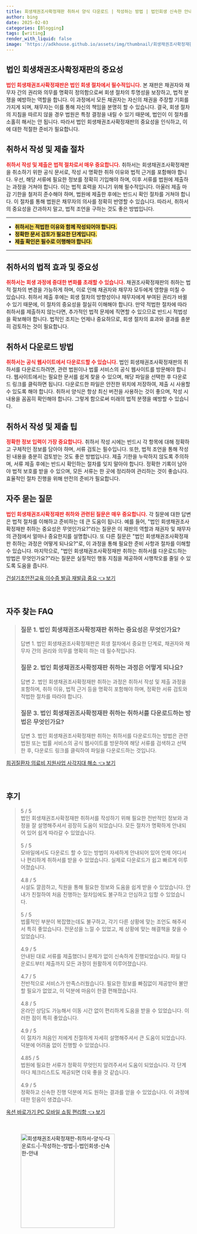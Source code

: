 ```yaml
---
title: 회생채권조사확정재판 취하서 양식 다운로드 | 작성하는 방법 | 법인회생 신속한 안내
author: bing
date: 2025-02-03
categories: [Blogging]
tags: [writing]
render_with_liquid: false
image: 'https://adkhouse.github.io/assets/img/thumbnail/회생채권조사확정재판-취하서-양식-다운로드-|-작성하는-방법-|-법인회생-신속한-안내.webp'
---
```



<h2 id='법인_회생채권조사확정재판의_중요성'>법인 회생채권조사확정재판의 중요성</h2>

<p><b><span style="color: #ee2323;">법인 회생채권조사확정재판은 법인 회생 절차에서 필수적입니다.</span></b> 본 재판은 채권자와 채무자 간의 권리와 의무를 명확히 정의함으로써 회생 절차의 투명성을 보장하고, 법적 분쟁을 예방하는 역할을 합니다. 이 과정에서 모든 채권자는 자신의 채권을 주장할 기회를 가지게 되며, 채무자는 이를 통해 자신의 책임을 분명히 할 수 있습니다. 결국, 회생 절차의 지침을 따르지 않을 경우 법원은 특정 결정을 내릴 수 있기 때문에, 법인이 이 절차를 소홀히 해서는 안 됩니다. 따라서 법인 회생채권조사확정재판의 중요성을 인식하고, 이에 대한 적절한 준비가 필요합니다.</p>

<h2 id='취하서_작성_및_제출_절차'>취하서 작성 및 제출 절차</h2>

<p><b><span style="color: #ee2323;">취하서 작성 및 제출은 법적 절차로서 매우 중요합니다.</span></b> 취하서는 회생채권조사확정재판을 취소하기 위한 공식 문서로, 작성 시 명확한 취하 이유와 법적 근거를 포함해야 합니다. 우선, 해당 서류에 필요한 정보를 정확히 기입해야 하며, 이후 서류를 법원에 제출하는 과정을 거쳐야 합니다. 이는 법적 효력을 지니기 위해 필수적입니다. 아울러 제출 마감 기한을 철저히 준수해야 하며, 법원에 제출한 후에는 반드시 확인 절차를 거쳐야 합니다. 이 절차를 통해 법원은 채무자의 의사를 정확히 반영할 수 있습니다. 따라서, 취하서의 중요성을 간과하지 말고, 법적 조언을 구하는 것도 좋은 방법입니다.</p>

<hr />

<ul>
    <li><b><span style="background-color: #ffe066;">취하서는 적법한 이유와 함께 작성되어야 합니다.</span></b></li>
    <li><b><span style="background-color: #ffe066;">정확한 문서 검토가 필요한 단계입니다.</span></b></li>
    <li><b><span style="background-color: #ffe066;">제출 확인은 필수로 이행해야 합니다.</span></b></li>
</ul>

<hr />

<h2 id='취하서의_법적_효과_및_중요성'>취하서의 법적 효과 및 중요성</h2>

<p><b><span style="color: #ee2323;">취하서는 회생 과정에 중대한 변화를 초래할 수 있습니다.</span></b> 채권조사확정재판의 취하는 법적 절차의 변경을 가능하게 하며, 이로 인해 채권자와 채무자 모두에게 영향을 미칠 수 있습니다. 취하서 제출 후에는 회생 절차의 방향성이나 채무자에게 부여된 권리가 바뀔 수 있기 때문에, 이 절차의 중요성을 절실히 이해해야 합니다. 만약 적법한 절차에 따라 취하서를 제출하지 않는다면, 추가적인 법적 문제에 직면할 수 있으므로 반드시 적법성을 확보해야 합니다. 법적인 조치는 언제나 중요하므로, 회생 절차의 효과와 결과를 충분히 검토하는 것이 필요합니다.</p>

<h2 id='취하서_다운로드_방법'>취하서 다운로드 방법</h2>

<p><b><span style="color: #ee2323;">취하서는 공식 웹사이트에서 다운로드할 수 있습니다.</span></b> 법인 회생채권조사확정재판의 취하서를 다운로드하려면, 관련 법원이나 법률 서비스의 공식 웹사이트를 방문해야 합니다. 웹사이트에서는 필요한 문서를 쉽게 찾을 수 있으며, 해당 파일을 선택한 후 다운로드 링크를 클릭하면 됩니다. 다운로드한 파일은 안전한 위치에 저장하여, 제출 시 사용할 수 있도록 해야 합니다. 취하서 양식은 항상 최신 버전을 사용하는 것이 좋으며, 작성 시 내용을 꼼꼼히 확인해야 합니다. 그렇게 함으로써 미래의 법적 분쟁을 예방할 수 있습니다.</p>

<h2 id='취하서_작성_및_제출_팁'>취하서 작성 및 제출 팁</h2>

<p><b><span style="color: #ee2323;">정확한 정보 입력이 가장 중요합니다.</span></b> 취하서 작성 시에는 반드시 각 항목에 대해 정확하고 구체적인 정보를 담아야 하며, 서류 검토는 필수입니다. 또한, 법적 조언을 통해 작성된 내용을 충분히 검토받는 것도 좋은 방법입니다. 제출 기한을 누락하지 않도록 주의하며, 서류 제출 후에는 반드시 확인하는 절차를 잊지 말아야 합니다. 정확한 기록이 남아야 법적 보호를 받을 수 있으며, 모든 서류는 한 곳에 정리하여 관리하는 것이 좋습니다. 효율적인 절차 진행을 위해 만전의 준비가 필요합니다.</p>

<h2 id='자주_묻는_질문'>자주 묻는 질문</h2>

<p><b><span style="color: #ee2323;">법인 회생채권조사확정재판 취하와 관련된 질문은 매우 중요합니다.</span></b> 각 질문에 대한 답변은 법적 절차를 이해하고 준비하는 데 큰 도움이 됩니다. 예를 들어, "법인 회생채권조사확정재판 취하는 중요성은 무엇인가요?"라는 질문은 이 재판의 역할과 채권자 및 채무자의 관점에서 얼마나 중요한지를 설명합니다. 또 다른 질문은 "법인 회생채권조사확정재판 취하는 과정은 어떻게 되나요?"로, 이 과정을 통해 필요한 준비 사항과 절차를 이해할 수 있습니다. 마지막으로, "법인 회생채권조사확정재판 취하는 취하서를 다운로드하는 방법은 무엇인가요?"라는 질문은 실질적인 행동 지침을 제공하여 시행착오를 줄일 수 있도록 도움을 줍니다.</p>


<p><a class="click-button" title="건설기초안전교육 이수증 발급 재발급 중요" href="https://adkhouse.github.io/posts/%EA%B1%B4%EC%84%A4%EA%B8%B0%EC%B4%88%EC%95%88%EC%A0%84%EA%B5%90%EC%9C%A1-%EC%9D%B4%EC%88%98%EC%A6%9D-%EB%B0%9C%EA%B8%89-%EC%9E%AC%EB%B0%9C%EA%B8%89-%EC%A4%91%EC%9A%94/" rel="dofollow">건설기초안전교육 이수증 발급 재발급 중요 👈 보기</a></p><br>
<h2 id='자주_찾는_FAQ'>자주 찾는 FAQ</h2>
<div itemscope="" itemtype="https://schema.org/FAQPage"> 
<blockquote> 
<div itemscope="" itemprop="mainEntity" itemtype="https://schema.org/Question"> 
<h3 itemprop="name">질문 1. 법인 회생채권조사확정재판 취하는 중요성은 무엇인가요?</h3> 
<div itemscope="" itemprop="acceptedAnswer" itemtype="https://schema.org/Answer"> 
<span itemprop="text"> 
<p>답변 1. 법인 회생채권조사확정재판은 회생 절차에서 중요한 단계로, 채권자와 채무자 간의 권리와 의무를 명확히 하는 데 필수적입니다.</p> 
</span> 
</div> 
</div> 

<div itemscope="" itemprop="mainEntity" itemtype="https://schema.org/Question"> 
<h3 itemprop="name">질문 2. 법인 회생채권조사확정재판 취하는 과정은 어떻게 되나요?</h3> 
<div itemscope="" itemprop="acceptedAnswer" itemtype="https://schema.org/Answer"> 
<span itemprop="text"> 
<p>답변 2. 법인 회생채권조사확정재판 취하는 과정은 취하서 작성 및 제출 과정을 포함하며, 취하 이유, 법적 근거 등을 명확히 포함해야 하며, 정확한 서류 검토와 적법한 절차를 따라야 합니다.</p> 
</span> 
</div> 
</div> 

<div itemscope="" itemprop="mainEntity" itemtype="https://schema.org/Question"> 
<h3 itemprop="name">질문 3. 법인 회생채권조사확정재판 취하는 취하서를 다운로드하는 방법은 무엇인가요?</h3> 
<div itemscope="" itemprop="acceptedAnswer" itemtype="https://schema.org/Answer"> 
<span itemprop="text"> 
<p>답변 3. 법인 회생채권조사확정재판 취하는 취하서를 다운로드하는 방법은 관련 법원 또는 법률 서비스의 공식 웹사이트를 방문하여 해당 서류를 검색하고 선택한 후, 다운로드 링크를 클릭하여 파일을 다운로드하는 것입니다.</p> 
</span> 
</div> 
</div> 

</blockquote> 
</div>
<p><a class="click-button" title="희귀질환자 의료비 지원사업 사각지대 해소" href="https://adkhouse.github.io/posts/%ED%9D%AC%EA%B7%80%EC%A7%88%ED%99%98%EC%9E%90-%EC%9D%98%EB%A3%8C%EB%B9%84-%EC%A7%80%EC%9B%90%EC%82%AC%EC%97%85-%EC%82%AC%EA%B0%81%EC%A7%80%EB%8C%80-%ED%95%B4%EC%86%8C/" rel="dofollow">희귀질환자 의료비 지원사업 사각지대 해소 👈 보기</a></p><br>
<h2 id='후기'>후기</h2>
<div itemscope itemtype="https://schema.org/Product">
  <blockquote>
  <div itemprop="review" itemscope itemtype="https://schema.org/Review">
      <div itemprop="reviewRating" itemscope itemtype="https://schema.org/Rating"> <span itemprop="ratingValue">5</span> / <span itemprop="bestRating">5</span> </div>
      <span itemprop="reviewBody">법인 회생채권조사확정재판 취하서를 작성하기 위해 필요한 전반적인 정보와 과정을 잘 설명해주셔서 굉장히 도움이 되었습니다. 모든 절차가 명확하게 안내되어 있어 쉽게 따라갈 수 있었습니다.</span>
  </div>
  <br>
  <div itemprop="review" itemscope itemtype="https://schema.org/Review">
      <div itemprop="reviewRating" itemscope itemtype="https://schema.org/Rating"> <span itemprop="ratingValue">5</span> / <span itemprop="bestRating">5</span> </div>
      <span itemprop="reviewBody">모바일에서도 다운로드 할 수 있는 방법이 자세하게 안내되어 있어 언제 어디서나 편리하게 취하서를 받을 수 있었습니다. 실제로 다운로드가 쉽고 빠르게 이루어졌습니다.</span>
  </div>
  <br>
  <div itemprop="review" itemscope itemtype="https://schema.org/Review">
      <div itemprop="reviewRating" itemscope itemtype="https://schema.org/Rating"> <span itemprop="ratingValue">4.8</span> / <span itemprop="bestRating">5</span> </div>
      <span itemprop="reviewBody">시설도 깔끔하고, 직원을 통해 필요한 정보와 도움을 쉽게 받을 수 있었습니다. 안내가 친절하여 처음 진행하는 절차임에도 불구하고 안심하고 임할 수 있었습니다.</span>
  </div>
  <br>
  <div itemprop="review" itemscope itemtype="https://schema.org/Review">
      <div itemprop="reviewRating" itemscope itemtype="https://schema.org/Rating"> <span itemprop="ratingValue">5</span> / <span itemprop="bestRating">5</span> </div>
      <span itemprop="reviewBody">법률적인 부분이 복잡했는데도 불구하고, 각기 다른 상황에 맞는 조언도 해주셔서 특히 좋았습니다. 전문성을 느낄 수 있었고, 제 상황에 맞는 해결책을 찾을 수 있었습니다.</span>
  </div>
  <br>
  <div itemprop="review" itemscope itemtype="https://schema.org/Review">
      <div itemprop="reviewRating" itemscope itemtype="https://schema.org/Rating"> <span itemprop="ratingValue">4.9</span> / <span itemprop="bestRating">5</span> </div>
      <span itemprop="reviewBody">안내된 대로 서류를 제출했더니 문제가 없이 신속하게 진행되었습니다. 파일 다운로드부터 제출까지 모든 과정이 원활하게 이루어졌습니다.</span>
  </div>
  <br>
  <div itemprop="review" itemscope itemtype="https://schema.org/Review">
      <div itemprop="reviewRating" itemscope itemtype="https://schema.org/Rating"> <span itemprop="ratingValue">4.7</span> / <span itemprop="bestRating">5</span> </div>
      <span itemprop="reviewBody">전반적으로 서비스가 만족스러웠습니다. 필요한 정보를 빠짐없이 제공받아 불안할 필요가 없었고, 이 덕분에 마음이 한결 편해졌습니다.</span>
  </div>
  <br>
  <div itemprop="review" itemscope itemtype="https://schema.org/Review">
      <div itemprop="reviewRating" itemscope itemtype="https://schema.org/Rating"> <span itemprop="ratingValue">4.8</span> / <span itemprop="bestRating">5</span> </div>
      <span itemprop="reviewBody">온라인 상담도 가능해서 이동 시간 없이 편리하게 도움을 받을 수 있었습니다. 이러한 점이 특히 좋았습니다.</span>
  </div>
  <br>
  <div itemprop="review" itemscope itemtype="https://schema.org/Review">
      <div itemprop="reviewRating" itemscope itemtype="https://schema.org/Rating"> <span itemprop="ratingValue">4.9</span> / <span itemprop="bestRating">5</span> </div>
      <span itemprop="reviewBody">이 절차가 처음인 저에게 친절하게 자세히 설명해주셔서 큰 도움이 되었습니다. 덕분에 어려움 없이 진행할 수 있었습니다.</span>
  </div>
  <br>
  <div itemprop="review" itemscope itemtype="https://schema.org/Review">
      <div itemprop="reviewRating" itemscope itemtype="https://schema.org/Rating"> <span itemprop="ratingValue">4.85</span> / <span itemprop="bestRating">5</span> </div>
      <span itemprop="reviewBody">법원에 필요한 서류가 정확히 무엇인지 알려주셔서 도움이 되었습니다. 각 단계마다 체크리스트도 제공되면 더욱 좋을 것 같습니다.</span>
  </div>
  <br>
  <div itemprop="review" itemscope itemtype="https://schema.org/Review">
      <div itemprop="reviewRating" itemscope itemtype="https://schema.org/Rating"> <span itemprop="ratingValue">4.9</span> / <span itemprop="bestRating">5</span> </div>
      <span itemprop="reviewBody">정확하고 신속한 진행 덕분에 저도 원하는 결과를 얻을 수 있었습니다. 이 과정에 대한 믿음이 생겼습니다.</span>
  </div>
  </blockquote>
</div>
<p><a class="click-button" title="옥션 바로가기 PC 모바일 쇼핑 편리함" href="https://adkhouse.github.io/posts/%EC%98%A5%EC%85%98-%EB%B0%94%EB%A1%9C%EA%B0%80%EA%B8%B0-PC-%EB%AA%A8%EB%B0%94%EC%9D%BC-%EC%87%BC%ED%95%91-%ED%8E%B8%EB%A6%AC%ED%95%A8/" rel="dofollow">옥션 바로가기 PC 모바일 쇼핑 편리함 👈 보기</a></p><br>
<figure class="image"><img src="https://adkhouse.github.io/assets/img/thumbnail/회생채권조사확정재판-취하서-양식-다운로드-|-작성하는-방법-|-법인회생-신속한-안내.webp" alt="회생채권조사확정재판-취하서-양식-다운로드-|-작성하는-방법-|-법인회생-신속한-안내" width="256" height="256"></figure>